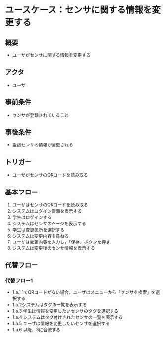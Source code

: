 # ユースケース：センサに関する情報を変更する

## 概要
- ユーザがセンサに関する情報を変更する
## アクタ
- ユーザ
## 事前条件
- センサが登録されていること
## 事後条件
- 当該センサの情報が変更される
## トリガー
- ユーザがセンサのQRコードを読み取る
## 基本フロー
1. ユーザはセンサのQRコードを読み取る
2. システムはログイン画面を表示する
3. 学生はログインする
4. システムはセンサのページを表示する
5. 学生は変更箇所を選択する
6. システムは変更内容を尋ねる
7. ユーザは変更内容を入力し，「保存」ボタンを押す
8. システムは変更後のセンサ情報を表示する
## 代替フロー
### 代替フロー1
- 1.a.1 1でQRコードがない場合，ユーザはメニューから「センサを検索」を選択する
- 1.a.2システムはタグの一覧を表示する
- 1.a.3 学生は情報を変更したいセンサのタグを選択する
- 1.a.4 システムはタグ付けされたセンサの一覧を表示する
- 1.a.5 ユーザは情報を変更したいセンサを選択する
- 1.a.6 以降，3に合流する